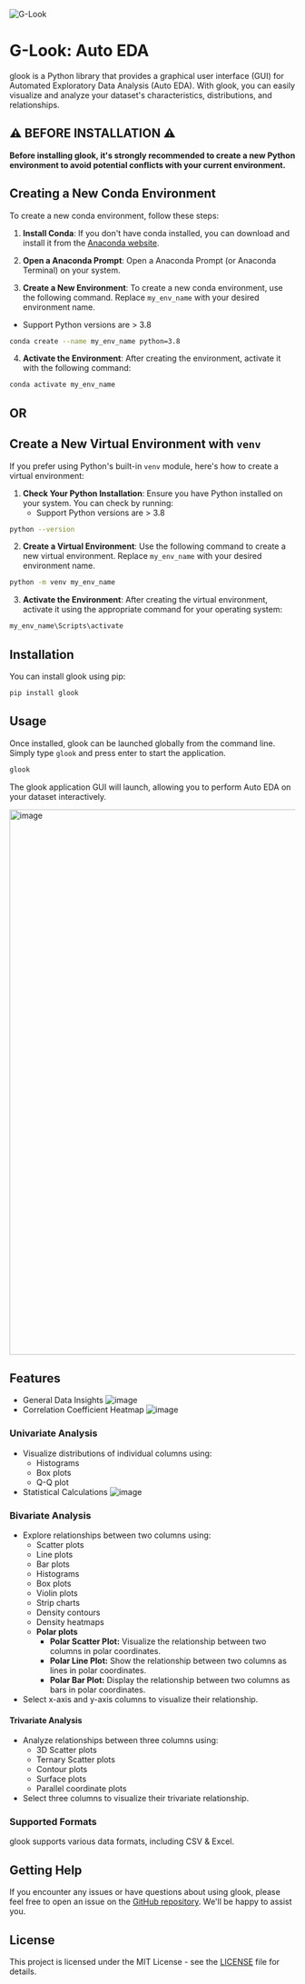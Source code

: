 
![G-Look](https://raw.githubusercontent.com/gaurang157/glook/main/assets/pixelcut-export.png)
# G-Look: Auto EDA

glook is a Python library that provides a graphical user interface (GUI) for Automated Exploratory Data Analysis (Auto EDA). With glook, you can easily visualize and analyze your dataset's characteristics, distributions, and relationships.

## ⚠️ **BEFORE INSTALLATION** ⚠️

**Before installing glook, it's strongly recommended to create a new Python environment to avoid potential conflicts with your current environment.**


## Creating a New Conda Environment

To create a new conda environment, follow these steps:

1. **Install Conda**:
   If you don't have conda installed, you can download and install it from the [Anaconda website](https://www.anaconda.com/products/distribution).

2. **Open a Anaconda Prompt**:
   Open a Anaconda Prompt (or Anaconda Terminal) on your system.

3. **Create a New Environment**:
   To create a new conda environment, use the following command. Replace `my_env_name` with your desired environment name.
- Support Python versions are > 3.8
```bash
conda create --name my_env_name python=3.8
```

4. **Activate the Environment**:
    After creating the environment, activate it with the following command:
```bash
conda activate my_env_name
```

## OR
## Create a New Virtual Environment with `venv`
If you prefer using Python's built-in `venv` module, here's how to create a virtual environment:

1. **Check Your Python Installation**:
   Ensure you have Python installed on your system. You can check by running:
   - Support Python versions are > 3.8
```bash
python --version
```

2. **Create a Virtual Environment**:
Use the following command to create a new virtual environment. Replace `my_env_name` with your desired environment name.
```bash
python -m venv my_env_name
```

3. **Activate the Environment**:
After creating the virtual environment, activate it using the appropriate command for your operating system:
```bash
my_env_name\Scripts\activate
```

## Installation

You can install glook using pip:

```bash
pip install glook
```

## Usage

Once installed, glook can be launched globally from the command line. Simply type `glook` and press enter to start the application.

```bash
glook
```

The glook application GUI will launch, allowing you to perform Auto EDA on your dataset interactively.

<img width="960" alt="image" src="https://github.com/gaurang157/glook/assets/148379526/668aaa96-5883-49eb-aa85-4852df92233a">


## Features

- General Data Insights
      ![image](https://github.com/gaurang157/glook/assets/148379526/468e9ced-c13c-4e5e-b6ab-27bb7a58da33)
- Correlation Coefficient Heatmap
      ![image](https://github.com/gaurang157/glook/assets/148379526/228dc42a-61a5-4924-a2ec-3fa9b4c54f75)
      

### Univariate Analysis
- Visualize distributions of individual columns using:
  - Histograms
  - Box plots
  - Q-Q plot
- Statistical Calculations
   ![image](https://github.com/gaurang157/glook/assets/148379526/4d9bb69b-c0f5-4e57-8a42-6de58af9a5e0)



### Bivariate Analysis
- Explore relationships between two columns using:
  - Scatter plots
  - Line plots
  - Bar plots
  - Histograms
  - Box plots
  - Violin plots
  - Strip charts
  - Density contours
  - Density heatmaps
  - **Polar plots**
    - **Polar Scatter Plot:** Visualize the relationship between two columns in polar coordinates.
    - **Polar Line Plot:** Show the relationship between two columns as lines in polar coordinates.
    - **Polar Bar Plot:** Display the relationship between two columns as bars in polar coordinates.
- Select x-axis and y-axis columns to visualize their relationship.

#### Trivariate Analysis

- Analyze relationships between three columns using:
  - 3D Scatter plots
  - Ternary Scatter plots
  - Contour plots
  - Surface plots
  - Parallel coordinate plots
- Select three columns to visualize their trivariate relationship.

### Supported Formats

glook supports various data formats, including CSV & Excel.

## Getting Help

If you encounter any issues or have questions about using glook, please feel free to open an issue on the [GitHub repository](https://github.com/gaurang157/glook/). We'll be happy to assist you.

## License

This project is licensed under the MIT License - see the [LICENSE](https://opensource.org/license/mit) file for details.

